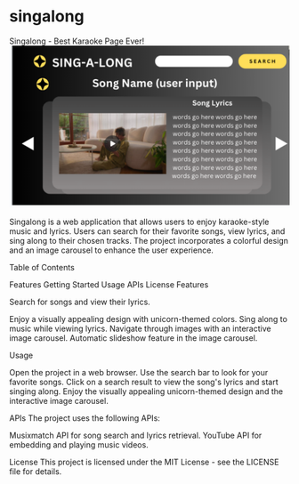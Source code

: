 # singalong
Singalong - Best Karaoke Page Ever!
![singalong screenshot](screenshot.png)

Singalong is a web application that allows users to enjoy karaoke-style music and lyrics. Users can search for their favorite songs, view lyrics, and sing along to their chosen tracks. The project incorporates a colorful design and an image carousel to enhance the user experience.

Table of Contents

Features
Getting Started
Usage
APIs
License
Features

Search for songs and view their lyrics.

Enjoy a visually appealing design with unicorn-themed colors.
Sing along to music while viewing lyrics.
Navigate through images with an interactive image carousel.
Automatic slideshow feature in the image carousel.


Usage

Open the project in a web browser.
Use the search bar to look for your favorite songs.
Click on a search result to view the song's lyrics and start singing along.
Enjoy the visually appealing unicorn-themed design and the interactive image carousel.

APIs
The project uses the following APIs:

Musixmatch API for song search and lyrics retrieval.
YouTube API for embedding and playing music videos.



License
This project is licensed under the MIT License - see the LICENSE file for details.

